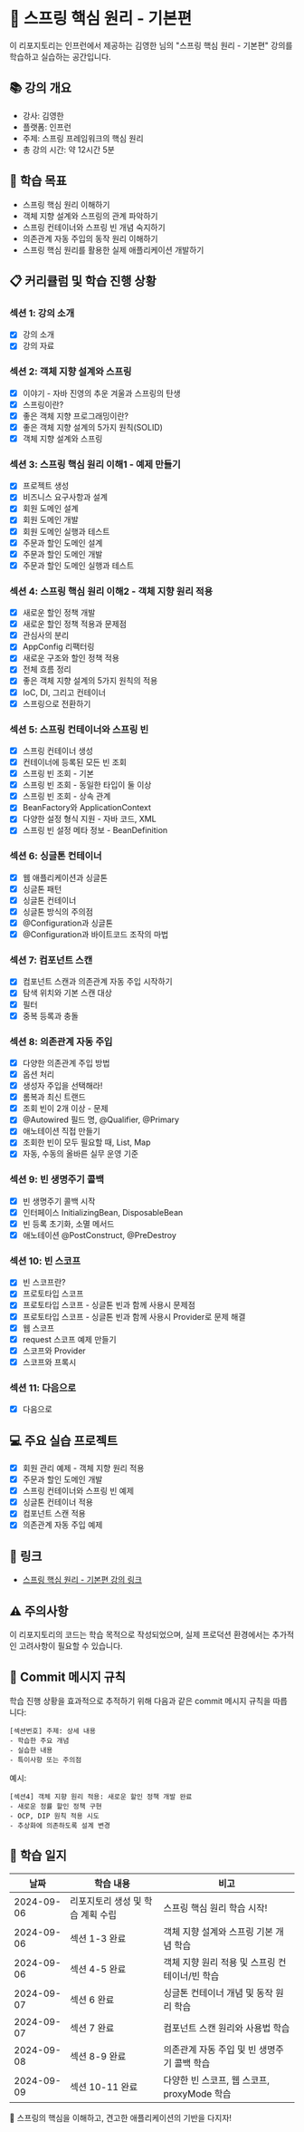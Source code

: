 # 🌱 스프링 핵심 원리 - 기본편

이 리포지토리는 인프런에서 제공하는 김영한 님의 "스프링 핵심 원리 - 기본편" 강의를 학습하고 실습하는 공간입니다.

## 📚 강의 개요
- 강사: 김영한
- 플랫폼: 인프런
- 주제: 스프링 프레임워크의 핵심 원리
- 총 강의 시간: 약 12시간 5분

## 🎯 학습 목표
- 스프링 핵심 원리 이해하기
- 객체 지향 설계와 스프링의 관계 파악하기
- 스프링 컨테이너와 스프링 빈 개념 숙지하기
- 의존관계 자동 주입의 동작 원리 이해하기
- 스프링 핵심 원리를 활용한 실제 애플리케이션 개발하기

## 📋 커리큘럼 및 학습 진행 상황
### 섹션 1: 강의 소개
- [x] 강의 소개
- [x] 강의 자료

### 섹션 2: 객체 지향 설계와 스프링
- [x] 이야기 - 자바 진영의 추운 겨울과 스프링의 탄생
- [x] 스프링이란?
- [x] 좋은 객체 지향 프로그래밍이란?
- [x] 좋은 객체 지향 설계의 5가지 원칙(SOLID)
- [x] 객체 지향 설계와 스프링

### 섹션 3: 스프링 핵심 원리 이해1 - 예제 만들기
- [x] 프로젝트 생성
- [x] 비즈니스 요구사항과 설계
- [x] 회원 도메인 설계
- [x] 회원 도메인 개발
- [x] 회원 도메인 실행과 테스트
- [x] 주문과 할인 도메인 설계
- [x] 주문과 할인 도메인 개발
- [x] 주문과 할인 도메인 실행과 테스트

### 섹션 4: 스프링 핵심 원리 이해2 - 객체 지향 원리 적용
- [x] 새로운 할인 정책 개발
- [x] 새로운 할인 정책 적용과 문제점
- [x] 관심사의 분리
- [x] AppConfig 리팩터링
- [x] 새로운 구조와 할인 정책 적용
- [x] 전체 흐름 정리
- [x] 좋은 객체 지향 설계의 5가지 원칙의 적용
- [x] IoC, DI, 그리고 컨테이너
- [x] 스프링으로 전환하기

### 섹션 5: 스프링 컨테이너와 스프링 빈
- [x] 스프링 컨테이너 생성
- [x] 컨테이너에 등록된 모든 빈 조회
- [x] 스프링 빈 조회 - 기본
- [x] 스프링 빈 조회 - 동일한 타입이 둘 이상
- [x] 스프링 빈 조회 - 상속 관계
- [x] BeanFactory와 ApplicationContext
- [x] 다양한 설정 형식 지원 - 자바 코드, XML
- [x] 스프링 빈 설정 메타 정보 - BeanDefinition

### 섹션 6: 싱글톤 컨테이너
- [x] 웹 애플리케이션과 싱글톤
- [x] 싱글톤 패턴
- [x] 싱글톤 컨테이너
- [x] 싱글톤 방식의 주의점
- [x] @Configuration과 싱글톤
- [x] @Configuration과 바이트코드 조작의 마법

### 섹션 7: 컴포넌트 스캔
- [x] 컴포넌트 스캔과 의존관계 자동 주입 시작하기
- [x] 탐색 위치와 기본 스캔 대상
- [x] 필터
- [x] 중복 등록과 충돌

### 섹션 8: 의존관계 자동 주입
- [x] 다양한 의존관계 주입 방법
- [x] 옵션 처리
- [x] 생성자 주입을 선택해라!
- [x] 롬복과 최신 트랜드
- [x] 조회 빈이 2개 이상 - 문제
- [x] @Autowired 필드 명, @Qualifier, @Primary
- [x] 애노테이션 직접 만들기
- [x] 조회한 빈이 모두 필요할 때, List, Map
- [x] 자동, 수동의 올바른 실무 운영 기준

### 섹션 9: 빈 생명주기 콜백
- [x] 빈 생명주기 콜백 시작
- [x] 인터페이스 InitializingBean, DisposableBean
- [x] 빈 등록 초기화, 소멸 메서드
- [x] 애노테이션 @PostConstruct, @PreDestroy

### 섹션 10: 빈 스코프
- [x] 빈 스코프란?
- [x] 프로토타입 스코프
- [x] 프로토타입 스코프 - 싱글톤 빈과 함께 사용시 문제점
- [x] 프로토타입 스코프 - 싱글톤 빈과 함께 사용시 Provider로 문제 해결
- [x] 웹 스코프
- [x] request 스코프 예제 만들기
- [x] 스코프와 Provider
- [x] 스코프와 프록시

### 섹션 11: 다음으로
- [x] 다음으로

## 💻 주요 실습 프로젝트
- [x] 회원 관리 예제 - 객체 지향 원리 적용
- [x] 주문과 할인 도메인 개발
- [x] 스프링 컨테이너와 스프링 빈 예제
- [x] 싱글톤 컨테이너 적용
- [x] 컴포넌트 스캔 적용
- [x] 의존관계 자동 주입 예제

## 🔗 링크
- [스프링 핵심 원리 - 기본편 강의 링크](https://www.inflearn.com/course/스프링-핵심-원리-기본편)

## ⚠️ 주의사항
이 리포지토리의 코드는 학습 목적으로 작성되었으며, 실제 프로덕션 환경에서는 추가적인 고려사항이 필요할 수 있습니다.

## 📌 Commit 메시지 규칙
학습 진행 상황을 효과적으로 추적하기 위해 다음과 같은 commit 메시지 규칙을 따릅니다:

```
[섹션번호] 주제: 상세 내용
- 학습한 주요 개념
- 실습한 내용
- 특이사항 또는 주의점
```

예시:
```
[섹션4] 객체 지향 원리 적용: 새로운 할인 정책 개발 완료
- 새로운 정률 할인 정책 구현
- OCP, DIP 원칙 적용 시도
- 추상화에 의존하도록 설계 변경
```

## 📅 학습 일지
| 날짜         | 학습 내용               | 비고                             |
|------------|---------------------|--------------------------------|
| 2024-09-06 | 리포지토리 생성 및 학습 계획 수립 | 스프링 핵심 원리 학습 시작!               |
| 2024-09-06 | 섹션 1-3 완료           | 객체 지향 설계와 스프링 기본 개념 학습         |
| 2024-09-06 | 섹션 4-5 완료           | 객체 지향 원리 적용 및 스프링 컨테이너/빈 학습    |
| 2024-09-07 | 섹션 6 완료             | 싱글톤 컨테이너 개념 및 동작 원리 학습         |
| 2024-09-07 | 섹션 7 완료             | 컴포넌트 스캔 원리와 사용법 학습             |
| 2024-09-08 | 섹션 8-9 완료           | 의존관계 자동 주입 및 빈 생명주기 콜백 학습      |
| 2024-09-09 | 섹션 10-11 완료         | 다양한 빈 스코프, 웹 스코프, proxyMode 학습 |

🌱 스프링의 핵심을 이해하고, 견고한 애플리케이션의 기반을 다지자!